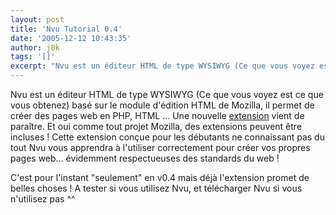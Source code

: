 ```yaml
---
layout: post
title: 'Nvu Tutorial 0.4'
date: '2005-12-12 10:43:35'
author: j0k
tags: '[]'
excerpt: "Nvu est un éditeur HTML de type WYSIWYG (Ce que vous voyez est ce que vous obtenez) basé sur le module d'édition HTML de Mozilla, il permet de créer des pages web en PHP, HTML ...     \nUne nouvelle [extension](http://extensions.geckozone.org/NvuTutorial/) vient de paraître. Et oui comme tout projet Mozilla, des extensions peuvent être incluses !  \n     …"
---
```


Nvu est un éditeur HTML de type WYSIWYG (Ce que vous voyez est ce que vous obtenez) basé sur le module d'édition HTML de Mozilla, il permet de créer des pages web en PHP, HTML ...
Une nouvelle [extension](http://extensions.geckozone.org/NvuTutorial/) vient de paraître. Et oui comme tout projet Mozilla, des extensions peuvent être incluses !   Cette extension conçue pour les débutants ne connaissant pas du tout Nvu vous apprendra à l'utiliser correctement pour créer vos propres pages web... évidemment respectueuses des standards du web !

C'est pour l'instant "seulement" en v0.4 mais déjà l'extension promet de belles choses !   A tester si vous utilisez Nvu, et télécharger Nvu si vous n'utilisez pas ^^
